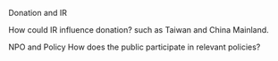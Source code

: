 Donation and IR

How could IR influence donation?
such as Taiwan and China Mainland.


NPO and Policy 
How does the public participate in relevant policies? 
